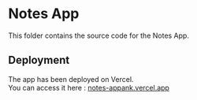 # Notes App

This folder contains the source code for the Notes App.

## Deployment

The app has been deployed on Vercel.  
You can access it here : [notes-appank.vercel.app](https://notes-appank.vercel.app)


